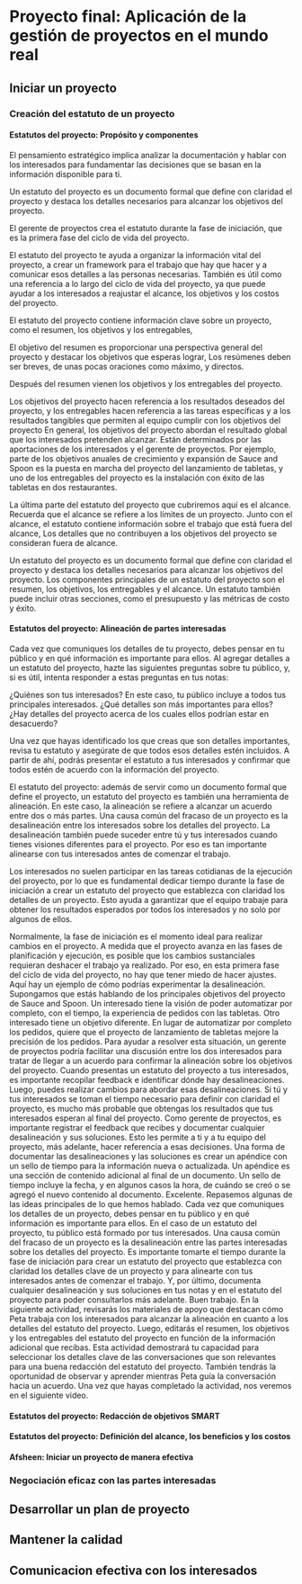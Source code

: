 # Proyecto final: Aplicación de la gestión de proyectos en el mundo real

## Iniciar un proyecto

### Creación del estatuto de un proyecto

#### Estatutos del proyecto: Propósito y componentes

El pensamiento estratégico implica analizar la documentación y hablar con los interesados para fundamentar las decisiones
que se basan en la información disponible para ti.

Un estatuto del proyecto es un documento formal que define con claridad el proyecto y destaca los detalles necesarios para
alcanzar los objetivos del proyecto.

El gerente de proyectos crea el estatuto durante la fase de iniciación, que es la primera fase del ciclo de vida del proyecto.

El estatuto del proyecto te ayuda a organizar la información vital del proyecto, a crear un framework para el trabajo que
hay que hacer y a comunicar esos detalles a las personas necesarias. También es útil como una referencia a lo largo del
ciclo de vida del proyecto, ya que puede ayudar a los interesados a reajustar el alcance, los objetivos y los costos del
proyecto.

El estatuto del proyecto contiene información clave sobre un proyecto, como el resumen, los objetivos y los entregables,

El objetivo del resumen es proporcionar una perspectiva general del proyecto y destacar los objetivos que esperas lograr,
Los resúmenes deben ser breves, de unas pocas oraciones como máximo, y directos.

Después del resumen vienen los objetivos y los entregables del proyecto.

Los objetivos del proyecto hacen referencia a los resultados deseados del proyecto, y los entregables hacen referencia a
las tareas específicas y a los resultados tangibles que permiten al equipo cumplir con los objetivos del proyecto En general,
los objetivos del proyecto abordan el resultado global que los interesados pretenden alcanzar. Están determinados por las
aportaciones de los interesados y el gerente de proyectos. Por ejemplo, parte de los objetivos anuales de crecimiento y
expansión de Sauce and Spoon es la puesta en marcha del proyecto del lanzamiento de tabletas, y uno de los entregables del
proyecto es la instalación con éxito de las tabletas en dos restaurantes.

La última parte del estatuto del proyecto que cubriremos aquí es el alcance. Recuerda que el alcance se refiere a los
límites de un proyecto. Junto con el alcance, el estatuto contiene información sobre el trabajo que está fuera del alcance,
Los detalles que no contribuyen a los objetivos del proyecto se consideran fuera de alcance.

Un estatuto del proyecto es un documento formal que define con claridad el proyecto y destaca los detalles necesarios para
alcanzar los objetivos del proyecto. Los componentes principales de un estatuto del proyecto son el resumen, los objetivos,
los entregables y el alcance. Un estatuto también puede incluir otras secciones, como el presupuesto y las métricas de costo
y éxito.

#### Estatutos del proyecto: Alineación de partes interesadas

Cada vez que comuniques los detalles de tu proyecto, debes pensar en tu público y en qué información es
importante para ellos. Al agregar detalles a un estatuto del proyecto, hazte las siguientes preguntas
sobre tu público, y, si es útil, intenta responder a estas preguntas en tus notas:

¿Quiénes son tus interesados? En este caso, tu público incluye a todos tus principales interesados.
¿Qué detalles son más importantes para ellos?
¿Hay detalles del proyecto acerca de los cuales ellos podrían estar en desacuerdo?

Una vez que hayas identificado los que creas que son detalles importantes, revisa tu estatuto y asegúrate
de que todos esos detalles estén incluidos. A partir de ahí, podrás presentar el estatuto a tus interesados
y confirmar que todos estén de acuerdo con la información del proyecto.

El estatuto del proyecto: además de servir como un documento formal que define el proyecto, un estatuto
del proyecto es también una herramienta de alineación. En este caso, la alineación se refiere a alcanzar
un acuerdo entre dos o más partes. Una causa común del fracaso de un proyecto es la desalineación entre
los interesados sobre los detalles del proyecto. La desalineación también puede suceder entre tú y tus
interesados cuando tienes visiones diferentes para el proyecto. Por eso es tan importante alinearse con
tus interesados antes de comenzar el trabajo.

Los interesados no suelen participar en las tareas cotidianas de la ejecución del proyecto, por lo que
es fundamental dedicar tiempo durante la fase de iniciación a crear un estatuto del proyecto que establezca
con claridad los detalles de un proyecto. Esto ayuda a garantizar que el equipo trabaje para obtener
los resultados esperados por todos los interesados y no solo por algunos de ellos.

Normalmente, la fase de iniciación es el momento ideal para realizar cambios en el proyecto. A medida que el proyecto avanza en las fases de planificación y ejecución, es posible que los cambios sustanciales requieran deshacer el trabajo ya realizado. Por eso, en esta primera fase del ciclo de vida del proyecto, no hay que tener miedo de hacer ajustes. Aquí hay un ejemplo de cómo podrías experimentar la desalineación. Supongamos que estás hablando de los principales objetivos del proyecto de Sauce and Spoon. Un interesado tiene la visión de poder automatizar por completo, con el tiempo, la experiencia de pedidos con las tabletas. Otro interesado tiene un objetivo diferente. En lugar de automatizar por completo los pedidos, quiere que el proyecto de lanzamiento de tabletas mejore la precisión de los pedidos. Para ayudar a resolver esta situación, un gerente de proyectos podría facilitar una discusión entre los dos interesados para tratar de llegar a un acuerdo para confirmar la alineación sobre los objetivos del proyecto. Cuando presentas un estatuto del proyecto a tus interesados, es importante recopilar feedback e identificar dónde hay desalineaciones. Luego, puedes realizar cambios para abordar esas desalineaciones. Si tú y tus interesados se toman el tiempo necesario para definir con claridad el proyecto, es mucho más probable que obtengas los resultados que tus interesados esperan al final del proyecto. Como gerente de proyectos, es importante registrar el feedback que recibes y documentar cualquier desalineación y sus soluciones. Esto les permite a ti y a tu equipo del proyecto, más adelante, hacer referencia a esas decisiones. Una forma de documentar las desalineaciones y las soluciones es crear un apéndice con un sello de tiempo para la información nueva o actualizada. Un apéndice es una sección de contenido adicional al final de un documento. Un sello de tiempo incluye la fecha, y en algunos casos la hora, de cuándo se creó o se agregó el nuevo contenido al documento. Excelente. Repasemos algunas de las ideas principales de lo que hemos hablado. Cada vez que comuniques los detalles de un proyecto, debes pensar en tu público y en qué información es importante para ellos. En el caso de un estatuto del proyecto, tu público está formado por tus interesados. Una causa común del fracaso de un proyecto es la desalineación entre las partes interesadas sobre los detalles del proyecto. Es importante tomarte el tiempo durante la fase de iniciación para crear un estatuto del proyecto que establezca con claridad los detalles clave de un proyecto y para alinearte con tus interesados antes de comenzar el trabajo. Y, por último, documenta cualquier desalineación y sus soluciones en tus notas y en el estatuto del proyecto para poder consultarlos más adelante. Buen trabajo. En la siguiente actividad, revisarás los materiales de apoyo que destacan cómo Peta trabaja con los interesados para alcanzar la alineación en cuanto a los detalles del estatuto del proyecto. Luego, editarás el resumen, los objetivos y los entregables del estatuto del proyecto en función de la información adicional que recibas. Esta actividad demostrará tu capacidad para seleccionar los detalles clave de las conversaciones que son relevantes para una buena redacción del estatuto del proyecto. También tendrás la oportunidad de observar y aprender mientras Peta guía la conversación hacia un acuerdo. Una vez que hayas completado la actividad, nos veremos en el siguiente video.

#### Estatutos del proyecto: Redacción de objetivos SMART

#### Estatutos del proyecto: Definición del alcance, los beneficios y los costos

#### Afsheen: Iniciar un proyecto de manera efectiva

### Negociación eficaz con las partes interesadas

## Desarrollar un plan de proyecto

## Mantener la calidad

## Comunicacion efectiva con los interesados
